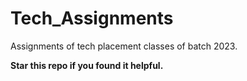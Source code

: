 # Tech_Assignments

Assignments of tech placement classes of batch 2023.



<b>Star this repo if you found it helpful.</b>
